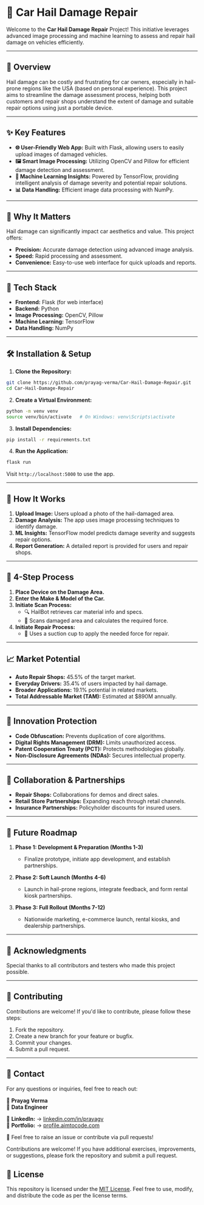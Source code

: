 
# 🚗 Car Hail Damage Repair  
Welcome to the **Car Hail Damage Repair** Project! This initiative leverages advanced image processing and machine learning to assess and repair hail damage on vehicles efficiently.  

---

## 📖 Overview  
Hail damage can be costly and frustrating for car owners, especially in hail-prone regions like the USA (based on personal experience). This project aims to streamline the damage assessment process, helping both customers and repair shops understand the extent of damage and suitable repair options using just a portable device.  

---

## ✨ Key Features  
- **🌐 User-Friendly Web App:** Built with Flask, allowing users to easily upload images of damaged vehicles.  
- **🖼️ Smart Image Processing:** Utilizing OpenCV and Pillow for efficient damage detection and assessment.  
- **🤖 Machine Learning Insights:** Powered by TensorFlow, providing intelligent analysis of damage severity and potential repair solutions.  
- **📊 Data Handling:** Efficient image data processing with NumPy.  

---

## 🎯 Why It Matters  
Hail damage can significantly impact car aesthetics and value. This project offers:  
- **Precision:** Accurate damage detection using advanced image analysis.  
- **Speed:** Rapid processing and assessment.  
- **Convenience:** Easy-to-use web interface for quick uploads and reports.  

---

## 🔧 Tech Stack  
- **Frontend:** Flask (for web interface)  
- **Backend:** Python  
- **Image Processing:** OpenCV, Pillow  
- **Machine Learning:** TensorFlow  
- **Data Handling:** NumPy  

---

## 🛠️ Installation & Setup  
1. **Clone the Repository:**  
```bash
git clone https://github.com/prayag-verma/Car-Hail-Damage-Repair.git
cd Car-Hail-Damage-Repair
```  

2. **Create a Virtual Environment:**  
```bash
python -m venv venv
source venv/bin/activate   # On Windows: venv\Scripts\activate
```  

3. **Install Dependencies:**  
```bash
pip install -r requirements.txt
```  

4. **Run the Application:**  
```bash
flask run
```  
Visit `http://localhost:5000` to use the app.  

---

## 📸 How It Works  
1. **Upload Image:** Users upload a photo of the hail-damaged area.  
2. **Damage Analysis:** The app uses image processing techniques to identify damage.  
3. **ML Insights:** TensorFlow model predicts damage severity and suggests repair options.  
4. **Report Generation:** A detailed report is provided for users and repair shops.  

---

## 🚀 4-Step Process  
1. **Place Device on the Damage Area.**  
2. **Enter the Make & Model of the Car.**  
3. **Initiate Scan Process:**  
   - 🔍 HailBot retrieves car material info and specs.  
   - 📏 Scans damaged area and calculates the required force.  
4. **Initiate Repair Process:**  
   - 🧲 Uses a suction cup to apply the needed force for repair.  

---

## 📈 Market Potential  
- **Auto Repair Shops:** 45.5% of the target market.  
- **Everyday Drivers:** 35.4% of users impacted by hail damage.  
- **Broader Applications:** 19.1% potential in related markets.  
- **Total Addressable Market (TAM):** Estimated at $890M annually.  

---

## 🔐 Innovation Protection  
- **Code Obfuscation:** Prevents duplication of core algorithms.  
- **Digital Rights Management (DRM):** Limits unauthorized access.  
- **Patent Cooperation Treaty (PCT):** Protects methodologies globally.  
- **Non-Disclosure Agreements (NDAs):** Secures intellectual property.  
---

## 🤝 Collaboration & Partnerships  
- **Repair Shops:** Collaborations for demos and direct sales.  
- **Retail Store Partnerships:** Expanding reach through retail channels.  
- **Insurance Partnerships:** Policyholder discounts for insured users.  

---

## 🚀 Future Roadmap  
1. **Phase 1: Development & Preparation (Months 1-3)**  
   - Finalize prototype, initiate app development, and establish partnerships.  

2. **Phase 2: Soft Launch (Months 4-6)**  
   - Launch in hail-prone regions, integrate feedback, and form rental kiosk partnerships.  

3. **Phase 3: Full Rollout (Months 7-12)**  
   - Nationwide marketing, e-commerce launch, rental kiosks, and dealership partnerships.  

---

## 🎉 Acknowledgments  
Special thanks to all contributors and testers who made this project possible.  

---
## 🙌 Contributing

Contributions are welcome! If you'd like to contribute, please follow these steps:
1. Fork the repository.
2. Create a new branch for your feature or bugfix.
3. Commit your changes.
4. Submit a pull request.

--- 
## 📧 Contact

For any questions or inquiries, feel free to reach out:

👤 **Prayag Verma**  
👥 **Data Engineer**  

🔗 **LinkedIn:**  → [linkedin.com/in/prayagv](https://www.linkedin.com/in/prayagv/)  
🔗 **Portfolio:**  → [profile.aimtocode.com](https://profile.aimtocode.com/)

💬 Feel free to raise an issue or contribute via pull requests!  

Contributions are welcome! If you have additional exercises, improvements, or suggestions, please fork the repository and submit a pull request.

## 📄 License

This repository is licensed under the [MIT License](LICENSE). Feel free to use, modify, and distribute the code as per the license terms.

